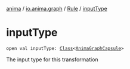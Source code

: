 [anima](../../index.md) / [io.anima.graph](../index.md) / [Rule](index.md) / [inputType](./input-type.md)

# inputType

`open val inputType: `[`Class`](https://docs.oracle.com/javase/6/docs/api/java/lang/Class.html)`<`[`AnimaGraphCapsule`](../../io.anima.transform/-anima-graph-capsule/index.md)`>`

The input type for this transformation

